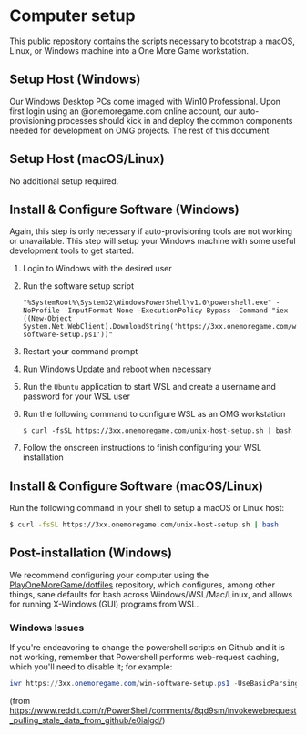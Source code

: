 # Computer setup

This public repository contains the scripts necessary to bootstrap a macOS, Linux, or Windows machine into a One More Game workstation.

## Setup Host (Windows)

Our Windows Desktop PCs come imaged with Win10 Professional. Upon first login using an @onemoregame.com online account, our auto-provisioning processes should kick in and deploy the common components needed for development on OMG projects. The rest of this document

## Setup Host (macOS/Linux)

No additional setup required.

## Install & Configure Software (Windows)

Again, this step is only necessary if auto-provisioning tools are not working or unavailable. This step will setup your Windows machine with some useful development tools to get started.

1. Login to Windows with the desired user
1. Run the software setup script

   ```batch
   "%SystemRoot%\System32\WindowsPowerShell\v1.0\powershell.exe" -NoProfile -InputFormat None -ExecutionPolicy Bypass -Command "iex ((New-Object System.Net.WebClient).DownloadString('https://3xx.onemoregame.com/win-software-setup.ps1'))"
   ```

1. Restart your command prompt

1. Run Windows Update and reboot when necessary
1. Run the `Ubuntu` application to start WSL and create a username and password for your WSL user
1. Run the following command to configure WSL as an OMG workstation

   ```shell
   $ curl -fsSL https://3xx.onemoregame.com/unix-host-setup.sh | bash
   ```

1. Follow the onscreen instructions to finish configuring your WSL installation

## Install & Configure Software (macOS/Linux)

Run the following command in your shell to setup a macOS or Linux host:

```bash
$ curl -fsSL https://3xx.onemoregame.com/unix-host-setup.sh | bash
```

## Post-installation (Windows)

We recommend configuring your computer using the [PlayOneMoreGame/dotfiles](https://github.com/PlayOneMoreGame/dotfiles) repository, which configures, among other things, sane defaults for bash across Windows/WSL/Mac/Linux, and allows for running X-Windows (GUI) programs from WSL.

### Windows Issues

If you're endeavoring to change the powershell scripts on Github and it is not working, remember that Powershell performs web-request caching, which you'll need to disable it; for example:

```powershell
iwr https://3xx.onemoregame.com/win-software-setup.ps1 -UseBasicParsing -Headers @{ "Pragma"="no-cache"; "Cache-Control"="no-cache"; } | iex
```

(from https://www.reddit.com/r/PowerShell/comments/8qd9sm/invokewebrequest_pulling_stale_data_from_github/e0ialgd/)
